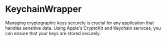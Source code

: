 # KeychainWrapper
Managing cryptographic keys securely is crucial for any application that handles sensitive data. Using Apple's CryptoKit and Keychain services, you can ensure that your keys are stored securely. 

